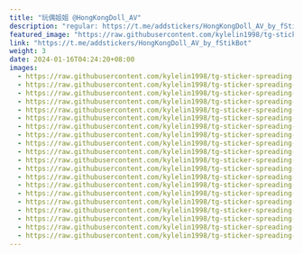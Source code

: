 ```yaml
---
title: "玩偶姐姐 @HongKongDoll_AV"
description: "regular: https://t.me/addstickers/HongKongDoll_AV_by_fStikBot"
featured_image: "https://raw.githubusercontent.com/kylelin1998/tg-sticker-spreading-worldwide-images/main/img/68d370ea-0509-46ad-9823-8aa1e14cd664.jpg"
link: "https://t.me/addstickers/HongKongDoll_AV_by_fStikBot"
weight: 3
date: 2024-01-16T04:24:20+08:00
images:
  - https://raw.githubusercontent.com/kylelin1998/tg-sticker-spreading-worldwide-images/main/img/68d370ea-0509-46ad-9823-8aa1e14cd664.jpg
  - https://raw.githubusercontent.com/kylelin1998/tg-sticker-spreading-worldwide-images/main/img/66dc69ef-0d02-4318-b307-0c46f785a5f9.jpg
  - https://raw.githubusercontent.com/kylelin1998/tg-sticker-spreading-worldwide-images/main/img/00e605a1-3418-4921-9791-fd5f2694cc44.jpg
  - https://raw.githubusercontent.com/kylelin1998/tg-sticker-spreading-worldwide-images/main/img/6aacbffe-5e26-45b9-81c4-1828926d405e.jpg
  - https://raw.githubusercontent.com/kylelin1998/tg-sticker-spreading-worldwide-images/main/img/ee015fb2-f524-4461-962a-184f5d80a66e.jpg
  - https://raw.githubusercontent.com/kylelin1998/tg-sticker-spreading-worldwide-images/main/img/a40cfae0-a640-4828-a985-ace270af5703.jpg
  - https://raw.githubusercontent.com/kylelin1998/tg-sticker-spreading-worldwide-images/main/img/92676cb3-eb5b-4429-9924-3912bd0d21fc.jpg
  - https://raw.githubusercontent.com/kylelin1998/tg-sticker-spreading-worldwide-images/main/img/50004434-59a1-4d78-b2e8-8cc49acde63a.jpg
  - https://raw.githubusercontent.com/kylelin1998/tg-sticker-spreading-worldwide-images/main/img/8b2548b0-5527-4998-97cc-b7fabcc4cb35.jpg
  - https://raw.githubusercontent.com/kylelin1998/tg-sticker-spreading-worldwide-images/main/img/6bc90df7-7882-4843-8116-5985aad286b9.jpg
  - https://raw.githubusercontent.com/kylelin1998/tg-sticker-spreading-worldwide-images/main/img/9cb2f801-eb25-4ed9-8b92-d9c504821d2a.jpg
  - https://raw.githubusercontent.com/kylelin1998/tg-sticker-spreading-worldwide-images/main/img/e0e14ccf-176b-4379-bcb2-fb3de886aed3.jpg
  - https://raw.githubusercontent.com/kylelin1998/tg-sticker-spreading-worldwide-images/main/img/fa8a48db-bd02-4cf7-a77d-656b45bc752b.jpg
  - https://raw.githubusercontent.com/kylelin1998/tg-sticker-spreading-worldwide-images/main/img/8fc2c586-c455-40f9-b239-6a16e2582cc7.jpg
  - https://raw.githubusercontent.com/kylelin1998/tg-sticker-spreading-worldwide-images/main/img/6b777286-d709-4d89-ba7e-145c0923f425.jpg
  - https://raw.githubusercontent.com/kylelin1998/tg-sticker-spreading-worldwide-images/main/img/d9e35b07-7a13-4290-93fc-d7541d3aa349.jpg
  - https://raw.githubusercontent.com/kylelin1998/tg-sticker-spreading-worldwide-images/main/img/bc080c5a-f09d-4e40-a8b6-f1e74a8359fb.jpg
  - https://raw.githubusercontent.com/kylelin1998/tg-sticker-spreading-worldwide-images/main/img/7120956b-fb84-47c1-9979-bf7a773a9ecb.jpg
  - https://raw.githubusercontent.com/kylelin1998/tg-sticker-spreading-worldwide-images/main/img/d020e50c-4050-4f31-ab4f-c71bb57764a3.jpg
  - https://raw.githubusercontent.com/kylelin1998/tg-sticker-spreading-worldwide-images/main/img/27822870-0837-4a3e-975a-a66aedde5e90.jpg
---
```

